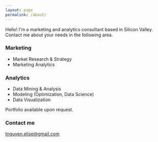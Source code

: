 ```yaml
---
layout: page
permalink: /about/
---
```


Hello! I'm a marketing and analytics consultant based in Silicon Valley. Contact me about your needs in the following area. 

### Marketing
* Market Research & Strategy
* Marketing Analytics

### Analytics
* Data Mining & Analysis
* Modeling (Optimization, Data Science)
* Data Visualization

Portfolio available upon request.

### Contact me

[tnguyen.elise@gmail.com](mailto:tnguyen.elise@gmail.com)
